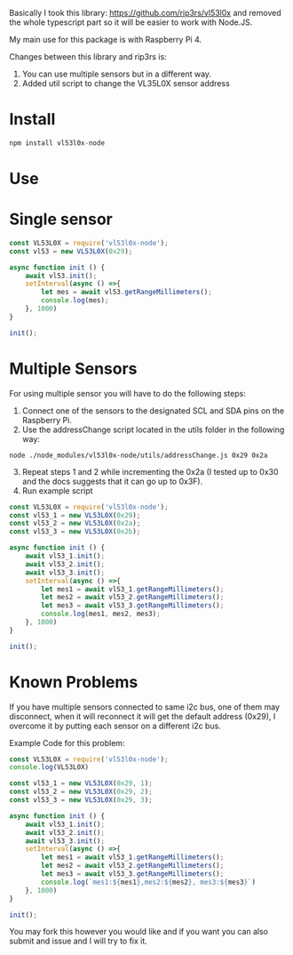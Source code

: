 Basically I took this library: https://github.com/rip3rs/vl53l0x 
and removed the whole typescript part so it will be easier to work with Node.JS.

My main use for this package is with Raspberry Pi 4.

Changes between this library and rip3rs is:
1. You can use multiple sensors but in a different way.
2. Added util script to change the VL35L0X sensor address

# Install
```javascript
npm install vl53l0x-node 
```

# Use
# Single sensor
```javascript
const VL53L0X = require('vl53l0x-node');
const vl53 = new VL53L0X(0x29);

async function init () {
    await vl53.init();
    setInterval(async () =>{
        let mes = await vl53.getRangeMillimeters();
        console.log(mes);
    }, 1000)
}

init();
```

# Multiple Sensors
For using multiple sensor you will have to do the following steps:
1. Connect one of the sensors to the designated SCL and SDA pins on the Raspberry Pi.
2. Use the addressChange script located in the utils folder in the following way:
```shell
node ./node_modules/vl53l0x-node/utils/addressChange.js 0x29 0x2a
```
3. Repeat steps 1 and 2 while incrementing the 0x2a (I tested up to 0x30 and the docs suggests that it can go up to 0x3F).
4. Run example script


```javascript
const VL53L0X = require('vl53l0x-node');
const vl53_1 = new VL53L0X(0x29);
const vl53_2 = new VL53L0X(0x2a);
const vl53_3 = new VL53L0X(0x2b);

async function init () {
    await vl53_1.init();
    await vl53_2.init();
    await vl53_3.init();
    setInterval(async () =>{
        let mes1 = await vl53_1.getRangeMillimeters();
        let mes2 = await vl53_2.getRangeMillimeters();
        let mes3 = await vl53_3.getRangeMillimeters();
        console.log(mes1, mes2, mes3);
    }, 1000)
}

init();
```
# Known Problems
If you have multiple sensors connected to same i2c bus, one of them may disconnect, when it will reconnect it will get the 
default address (0x29), I overcome it by putting each sensor on a different i2c bus.

Example Code for this problem:
```javascript
const VL53L0X = require('vl53l0x-node');
console.log(VL53L0X)

const vl53_1 = new VL53L0X(0x29, 1);
const vl53_2 = new VL53L0X(0x29, 2);
const vl53_3 = new VL53L0X(0x29, 3);

async function init () {
    await vl53_1.init();
    await vl53_2.init();
    await vl53_3.init();
    setInterval(async () =>{
        let mes1 = await vl53_1.getRangeMillimeters();
        let mes2 = await vl53_2.getRangeMillimeters();
        let mes3 = await vl53_3.getRangeMillimeters();
        console.log(`mes1:${mes1},mes2:${mes2}, mes3:${mes3}`)
    }, 1000)
}

init();

```


You may fork this however you would like and if you want you can also submit and issue and I will try to fix it.